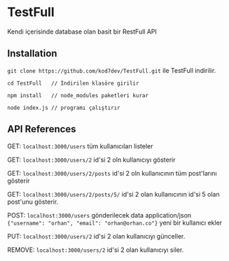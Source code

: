 # TestFull

Kendi içerisinde database olan basit bir RestFull API

## Installation

`git clone https://github.com/kod7dev/TestFull.git` ile TestFull indirilir.

```
cd TestFull   // İndirilen klasöre girilir

npm install   // node_modules paketleri kurar

node index.js // programı çalıştırır
```

## API References


GET: `localhost:3000/users` tüm kullanıcıları listeler

GET: `localhost:3000/users/2` id'si 2 oln kullanıcıyı gösterir

GET: `localhost:3000/users/2/posts` id'si 2 oln kullanıcının tüm post'larını gösterir

GET: `localhost:3000/users/2/posts/5/` id'si 2 olan kullanıcının id'si 5 olan post'unu gösterir.

POST: `localhost:3000/users` gönderilecek data application/json `{"username": "orhan", "email": "orhan@orhan.co"}` yeni bir kullanıcı ekler

PUT: `localhost:3000/users/2` id'si 2 olan kullanıcıyı günceller.

REMOVE: `localhost:3000/users/2` id'si 2 olan kullanıcıyı siler.